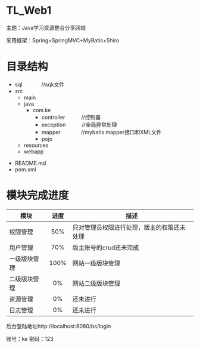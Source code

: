 # TL_Web1


主题：Java学习资源整合分享网站


采用框架：Spring+SpringMVC+MyBatis+Shiro

# 目录结构


* sql              //sqk文件</br>
* src
    * main
    * java
      * com.ke
        * controller           //控制器
        * exception           //全局异常处理</br>
        * mapper              //mybatis mapper接口和XML文件</br>
        * pojo
     - resources
     - webapp
- README.md
- pom.xml


# 模块完成进度

| 模块 | 进度 |描述 |
| ------------- |:-------------:|--------|
| 权限管理 | 50% |只对管理员权限进行处理，版主的权限还未处理|
| 用户管理 | 70% |版主账号的crud还未完成|
| 一级版块管理 | 100% |网站一级版块管理|
| 二级版块管理 | 0% |网站二级版块管理|
| 资源管理 | 0% |还未进行|
| 日志管理 | 0% |还未进行|



后台登陆地址http://localhost:8080/bs/login

账号：ke
密码：123

